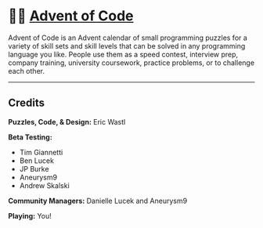 # 👨‍💻 [Advent of Code](https://adventofcode.com/)

Advent of Code is an Advent calendar of small programming puzzles for a variety of skill sets and skill levels that can be solved in any programming language you like. People use them as a speed contest, interview prep, company training, university coursework, practice problems, or to challenge each other.

<hr/>

## Credits

<b>Puzzles, Code, & Design:</b> Eric Wastl

<b>Beta Testing:</b>

* Tim Giannetti
* Ben Lucek
* JP Burke
* Aneurysm9
* Andrew Skalski

<b>Community Managers:</b> Danielle Lucek and Aneurysm9

<b>Playing:</b> You!
